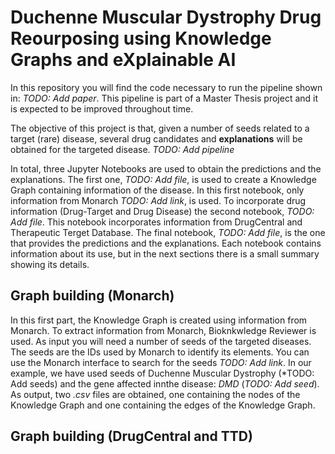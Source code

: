 # Duchenne Muscular Dystrophy Drug Reourposing using Knowledge Graphs and eXplainable AI

In this repository you will find the code necessary to run the pipeline shown in: *TODO: Add paper*. This pipeline is part of a Master Thesis project and it is expected to be improved throughout time. 

The objective of this project is that, given a number of seeds related to a target (rare) disease, several drug candidates and **explanations** will be obtained for the targeted disease. *TODO: Add pipeline*

In total, three Jupyter Notebooks are used to obtain the predictions and the explanations. The first one, *TODO: Add file*, is used to create a Knowledge Graph containing information of the disease. In this first notebook, only information from Monarch *TODO: Add link*, is used. To incorporate drug information (Drug-Target and Drug Disease) the second notebook, *TODO: Add file*. This notebook incorporates information from DrugCentral and Therapeutic Terget Database. The final notebook, *TODO: Add file*, is the one that provides the predictions and the explanations. Each notebook contains information about its use, but in the next sections there is a small summary showing its details.

## Graph building (Monarch)

In this first part, the Knowledge Graph is created using information from Monarch. To extract information from Monarch, Bioknkwledge Reviewer is used. As input you will need a number of seeds of the targeted diseases. The seeds are the IDs used by Monarch to identify its elements. You can use the Monarch interface to search for the seeds *TODO: Add link*. In our example, we have used seeds of Duchenne Muscular Dystrophy (*TODO: Add seeds) and the gene affected innthe disease: *DMD* (*TODO: Add seed*). As output, two *.csv* files are obtained, one containing the nodes of the Knowledge Graph and one containing the edges of the Knowledge Graph. 

## Graph building (DrugCentral and TTD)

